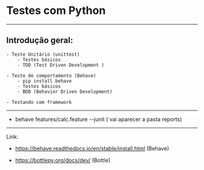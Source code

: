 # Testes com Python

----------------------------------------------------------------------
## Introdução geral:

    - Teste Unitário (unittest)
        - Testes básicos
        - TDD (Test Driven Development )

    - Teste de comportamento (Behave)
        - pip install behave
        - Testes básicos
        - BDD (Behavior Driven Development)

    - Testando com framework
        

----------------------------------------------------------------------

- behave features/calc.feature --junit  ( vai aparecer a pasta reports)

----------------------------------------------------------------------
Link:

- https://behave.readthedocs.io/en/stable/install.html (Behave)

- https://bottlepy.org/docs/dev/  (Bottle)

